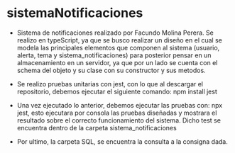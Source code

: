 # sistemaNotificaciones
* Sistema de notificaciones realizado por Facundo Molina Perera. Se realizo en typeScript, ya que se busco realizar un diseño en el cual se modela las principales elementos que componen al sistema (usuario, alerta, tema y sistema_notificaciones) para posterior pensar en un almacenamiento en un servidor, ya que por un lado se cuenta con el schema del objeto y su clase con su constructor y sus metodos.

* Se realizo pruebas unitarias con jest, con lo que al descargar el repositorio, debemos ejecutar el siguiente comando: npm install jest

* Una vez ejecutado lo anterior, debemos ejecutar las pruebas con: npx jest, esto ejecutara por consola las pruebas diseñadas y mostrara el resultado sobre el correcto funcionamiento del sistema. Dicho test se encuentra dentro de la carpeta sistema_notificaciones

* Por ultimo, la carpeta SQL, se encuentra la consulta a la consigna dada. 

